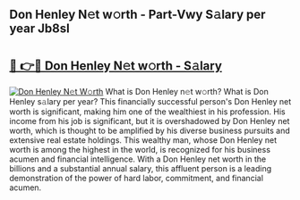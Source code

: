 ## Don Henley N𝚎t w𝚘rth - Part-Vwy S𝚊lary per year Jb8sl

# <h2><a href="http://gc15doe.nevu.top/?p=Don+Henley">🔗 👉🔴 Don Henley N𝚎t w𝚘rth - S𝚊lary</a></h2>

[![Don Henley N𝚎t W𝚘rth](https://i.imgur.com/Oavwk0R.jpeg)](http://gc15doe.nevu.top/?p=Don+Henley)
What is Don Henley n𝚎t w𝚘rth? What is Don Henley s𝚊lary per year?
This financially successful person's Don Henley net worth is significant, making him one of the wealthiest in his profession. His income from his job is significant, but it is overshadowed by Don Henley net worth, which is thought to be amplified by his diverse business pursuits and extensive real estate holdings. This wealthy man, whose Don Henley net worth is among the highest in the world, is recognized for his business acumen and financial intelligence. With a Don Henley net worth in the billions and a substantial annual salary, this affluent person is a leading demonstration of the power of hard labor, commitment, and financial acumen.
